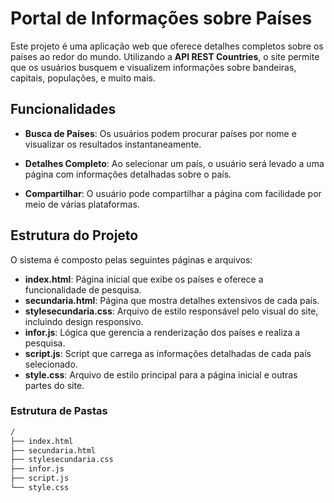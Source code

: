 # Portal de Informações sobre Países

Este projeto é uma aplicação web que oferece detalhes completos sobre os países ao redor do mundo. Utilizando a **API REST Countries**, o site permite que os usuários busquem e visualizem informações sobre bandeiras, capitais, populações, e muito mais.

## Funcionalidades

- **Busca de Países**: Os usuários podem procurar países por nome e visualizar os resultados instantaneamente.
- **Detalhes Completo**: Ao selecionar um país, o usuário será levado a uma página com informações detalhadas sobre o país.

- **Compartilhar**: O usuário pode compartilhar a página com facilidade por meio de várias plataformas.

## Estrutura do Projeto

O sistema é composto pelas seguintes páginas e arquivos:

- **index.html**: Página inicial que exibe os países e oferece a funcionalidade de pesquisa.
- **secundaria.html**: Página que mostra detalhes extensivos de cada país.
- **stylesecundaria.css**: Arquivo de estilo responsável pelo visual do site, incluindo design responsivo.
- **infor.js**: Lógica que gerencia a renderização dos países e realiza a pesquisa.
- **script.js**: Script que carrega as informações detalhadas de cada país selecionado.
- **style.css**: Arquivo de estilo principal para a página inicial e outras partes do site.


### Estrutura de Pastas

```bash
/
├── index.html 
├── secundaria.html 
├── stylesecundaria.css 
├── infor.js 
├── script.js
└── style.css 